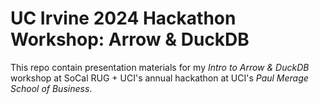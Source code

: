 # UC Irvine 2024 Hackathon Workshop: Arrow & DuckDB

This repo contain presentation materials for my _Intro to Arrow &amp; DuckDB_ workshop at SoCal RUG + UCI's annual hackathon at UCI's _Paul Merage School of Business_.
